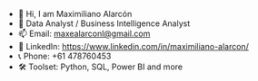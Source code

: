 - 👋 Hi, I am Maximiliano Alarcón
- 👔 Data Analyst / Business Intelligence Analyst
- 📫 Email: maxealarconl@gmail.com
- 👔 LinkedIn: https://www.linkedin.com/in/maximiliano-alarcon/
- 📞 Phone: +61 478760453
- 🛠️ Toolset: Python, SQL, Power BI and more


